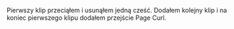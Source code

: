 Pierwszy klip przeciąłem i usunąłem jedną cześć.
Dodałem kolejny klip i na koniec pierwszego klipu dodałem przejście Page Curl.

